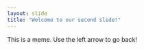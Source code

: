 ```yaml
---
layout: slide
title: "Welcome to our second slide!"
---
```

This is a meme.
Use the left arrow to go back!
